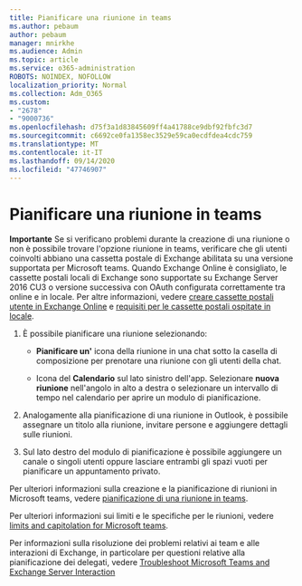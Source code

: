 ```yaml
---
title: Pianificare una riunione in teams
ms.author: pebaum
author: pebaum
manager: mnirkhe
ms.audience: Admin
ms.topic: article
ms.service: o365-administration
ROBOTS: NOINDEX, NOFOLLOW
localization_priority: Normal
ms.collection: Adm_O365
ms.custom:
- "2678"
- "9000736"
ms.openlocfilehash: d75f3a1d83845609ff4a41788ce9dbf92fbfc3d7
ms.sourcegitcommit: c6692ce0fa1358ec3529e59ca0ecdfdea4cdc759
ms.translationtype: MT
ms.contentlocale: it-IT
ms.lasthandoff: 09/14/2020
ms.locfileid: "47746907"
---
```

# <a name="schedule-a-meeting-in-teams"></a>Pianificare una riunione in teams

**Importante** Se si verificano problemi durante la creazione di una riunione o non è possibile trovare l'opzione riunione in teams, verificare che gli utenti coinvolti abbiano una cassetta postale di Exchange abilitata su una versione supportata per Microsoft teams. Quando Exchange Online è consigliato, le cassette postali locali di Exchange sono supportate su Exchange Server 2016 CU3 o versione successiva con OAuth configurata correttamente tra online e in locale. Per altre informazioni, vedere [creare cassette postali utente in Exchange Online](https://docs.microsoft.com/exchange/recipients-in-exchange-online/create-user-mailboxes) e [requisiti per le cassette postali ospitate in locale](https://docs.microsoft.com/microsoftteams/exchange-teams-interact#requirements-for-mailboxes-hosted-on-premises). 

1. È possibile pianificare una riunione selezionando:

    - **Pianificare un'** icona della riunione in una chat sotto la casella di composizione per prenotare una riunione con gli utenti della chat.

    - Icona del **Calendario** sul lato sinistro dell'app. Selezionare **nuova riunione** nell'angolo in alto a destra o selezionare un intervallo di tempo nel calendario per aprire un modulo di pianificazione.

2. Analogamente alla pianificazione di una riunione in Outlook, è possibile assegnare un titolo alla riunione, invitare persone e aggiungere dettagli sulle riunioni.

3. Sul lato destro del modulo di pianificazione è possibile aggiungere un canale o singoli utenti oppure lasciare entrambi gli spazi vuoti per pianificare un appuntamento privato.

Per ulteriori informazioni sulla creazione e la pianificazione di riunioni in Microsoft teams, vedere [pianificazione di una riunione in teams](https://support.office.com/article/Schedule-a-meeting-in-Teams-943507a9-8583-4c58-b5d2-8ec8265e04e5).

Per ulteriori informazioni sui limiti e le specifiche per le riunioni, vedere [limits and capitolation for Microsoft teams](https://docs.microsoft.com/microsoftteams/limits-specifications-teams#meetings-and-calls).

Per informazioni sulla risoluzione dei problemi relativi ai team e alle interazioni di Exchange, in particolare per questioni relative alla pianificazione dei delegati, vedere [Troubleshoot Microsoft Teams and Exchange Server Interaction](https://docs.microsoft.com/microsoftteams/troubleshoot/known-issues/teams-exchange-interaction-issue)